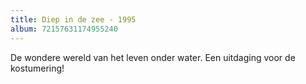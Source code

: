 ```yaml
---
title: Diep in de zee - 1995
album: 72157631174955240
---
```

De wondere wereld van het leven onder water. Een uitdaging voor de kostumering!
